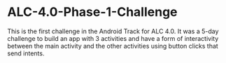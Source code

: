 # ALC-4.0-Phase-1-Challenge
This is the first challenge in the Android Track for ALC 4.0. It was a 5-day challenge to build an app with 3 activities and have a form of interactivity between the main activity and the other activities using button clicks that send intents.
